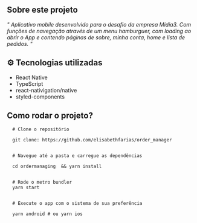 ## Sobre este projeto

_" Aplicativo mobile desenvolvido para o desafio da empresa Midia3. Com funções de navegação através de um menu hamburguer, com loading ao abrir o App e contendo páginas de sobre, minha conta, home e lista de pedidos. "_

## ⚙️ Tecnologias utilizadas
 
- React Native
- TypeScript
- react-nativigation/native
- styled-components


## Como rodar o projeto?
```
  # Clone o repositório

  git clone: https://github.com/elisabethfarias/order_manager


  # Navegue até a pasta e carregue as dependências

  cd ordermanaging  && yarn install


  # Rode o metro bundler
  yarn start


  # Execute o app com o sistema de sua preferência

  yarn android # ou yarn ios
 ``` 
